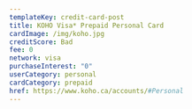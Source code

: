 ```yaml
---
templateKey: credit-card-post
title: KOHO Visa* Prepaid Personal Card
cardImage: /img/koho.jpg
creditScore: Bad
fee: 0
network: visa
purchaseInterest: "0"
userCategory: personal
cardCategory: prepaid
href: https://www.koho.ca/accounts/#Personal
---
```


